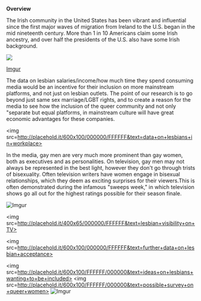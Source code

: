**Overview**

The Irish community in the United States has been vibrant and influential since the first major waves of migration from Ireland to the U.S. began in the mid nineteenth century.  More than 1 in 10 Americans claim some Irish ancestry, and over half the presidents of the U.S. also have some Irish background. 

<img src="http://placehold.it/Where+Irish+Americans+Live+in+America">

[Imgur](http://i.imgur.com/Qf5DEUW.jpg?1)

  The data on lesbian salaries/income/how much time they spend consuming media would be an incentive for their inclusion on more mainstream platforms, and not just on lesbian outlets. The point of our research is to go beyond just same sex marriage/LGBT rights, and to create a reason for the media to see how  the inclusion of the queer  community and not only "separate but equal platforms, in mainstream culture will have great economic advantages for these companies. 
  
  <img src=http://placehold.it/600x100/000000/FFFFFF&text=data+on+lesbians+in+workplace>
  
In the media, gay men are very much more prominent than gay women, both as executives and as personalities. On television, gay men may not always be represented in the best light, however they don't go through trists of bisexuality. Often television writers have women engage in bisexual relationships, which they deem as exciting surprises for their viewers.This is often demonstrated  during the infamous "sweeps week," in which television shows go all out for the highest ratings possible  for their season finale. 
  
![Imgur](http://i.imgur.com/sDrLnkJ.png)

<img src=http://placehold.it/400x65/000000/FFFFFF&text=lesbian+visibility+on+TV>


<img src=http://placehold.it/600x100/000000/FFFFFF&text=further+data+on+lesbian+acceptance>

<img src=http://placehold.it/600x100/FFFFFF/000000&text=ideas+on+lesbians+wanting+to+be+included>
<img src=http://placehold.it/600x100/FFFFFF/000000&text=possible+survey+on+queer+women>
![Imgur](http://i.imgur.com/vX8izZm.png)